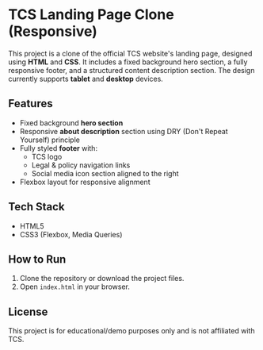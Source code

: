 # TCS Landing Page Clone (Responsive)

This project is a clone of the official TCS website's landing page, designed using **HTML** and **CSS**. It includes a fixed background hero section, a fully responsive footer, and a structured content description section. The design currently supports **tablet** and **desktop** devices.

## Features

- Fixed background **hero section**
- Responsive **about description** section using DRY (Don't Repeat Yourself) principle
- Fully styled **footer** with:
  - TCS logo
  - Legal & policy navigation links
  - Social media icon section aligned to the right
- Flexbox layout for responsive alignment

## Tech Stack

- HTML5
- CSS3 (Flexbox, Media Queries)

## How to Run

1. Clone the repository or download the project files.
2. Open `index.html` in your browser.

## License

This project is for educational/demo purposes only and is not affiliated with TCS.
